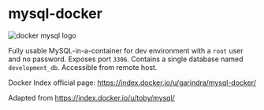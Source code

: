 mysql-docker
============

![docker mysql logo][1]

Fully usable MySQL-in-a-container for dev environment with a `root` user and no password. Exposes port `3306`. Contains a single database named `development_db`. Accessible from remote host. 

Docker Index official page: https://index.docker.io/u/garindra/mysql-docker/

Adapted from https://index.docker.io/u/toby/mysql/


  [1]:http://i.imgur.com/uy7W8i0.png?1?6958